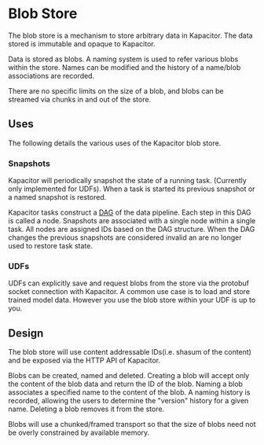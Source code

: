 # Blob Store

The blob store is a mechanism to store arbitrary data in Kapacitor.
The data stored is immutable and opaque to Kapacitor.

Data is stored as blobs.
A naming system is used to refer various blobs within the store.
Names can be modified and the history of a name/blob associations are recorded.

There are no specific limits on the size of a blob, and blobs can be streamed via chunks in and out of the store.

## Uses

The following details the various uses of the Kapacitor blob store.

### Snapshots

Kapacitor will periodically snapshot the state of a running task. (Currently only implemented for UDFs).
When a task is started its previous snapshot or a named snapshot is restored.

Kapacitor tasks construct a [DAG](https://en.wikipedia.org/wiki/Directed_acyclic_graph) of the data pipeline.
Each step in this DAG is called a node.
Snapshots are associated with a single node within a single task.
All nodes are assigned IDs based on the DAG structure.
When the DAG changes the previous snapshots are considered invalid an are no longer used to restore task state.

### UDFs

UDFs can explicitly save and request blobs from the store via the protobuf socket connection with Kapacitor.
A common use case is to load and store trained model data.
However you use the blob store within your UDF is up to you.


## Design

The blob store will use content addressable IDs(i.e. shasum of the content) and be exposed via the HTTP API of Kapacitor.

Blobs can be created, named and deleted.
Creating a blob will accept only the content of the blob data and return the ID of the blob.
Naming a blob associates a specified name to the content of the blob.
A naming history is recorded, allowing the users to determine the "version" history for a given name.
Deleting a blob removes it from the store.

Blobs will use a chunked/framed transport so that the size of blobs need not be overly constrained by available memory.

